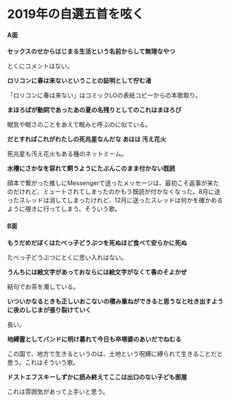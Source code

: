 # 2019年の自選五首を呟く

#### A面

**セックスのせからはじまる生活という名前からして無理なやつ**

とくにコメントはない。

**ロリコンに春は来ないということの証明として佇む渚**

「ロリコンに春は来ない」はコミックLOの表紙コピーからの本歌取り。

**まほろばが動詞であったあの夏の名残りとしてのこれはまほろび**

眠気や眠さのことをあえて眠みと呼ぶのに似ている。

**だとすればこれがわたしの死兆星なんだな あはは 汚え花火**

死兆星も汚え花火もある種のネットミーム。

**水槽にさかなを容れて飼うようにたぶんこのまま付かない既読**

顔本で繋がった推しにMessengerで送ったメッセージは、最初こそ返事が来たのだけれど、ミュートされてしまったのかもう既読が付かなくなった。8月に送ったスレッドは消してしまったけれど、12月に送ったスレッドは何かを確かめるように覗きに行ってしまう。そういう歌。

#### B面

**もうだめだぼくはたべっ子どうぶつを死ぬほど食べて安らかに死ぬ**

たべっ子どうぶつにとくに思い入れはない。

**うんちには絵文字があっておならには絵文字がなくて春のそよかぜ**

結句でお茶を濁している。

**いついかなるときも正しいおこないの積み重ねができると思うなと吐き出すように夜のしじまが張り裂けていく**

長い。

**地縛霊としてバンドに明け暮れて今日も卒塔婆のあいだでねむる**

この国で、地方で生きるというのは、土地という呪縛に縛られて生きることだと思う。これはそういう歌。

**ドストエフスキーしずかに読み終えてここは出口のない子ども部屋**

これは雰囲気があって上手いと思う。

